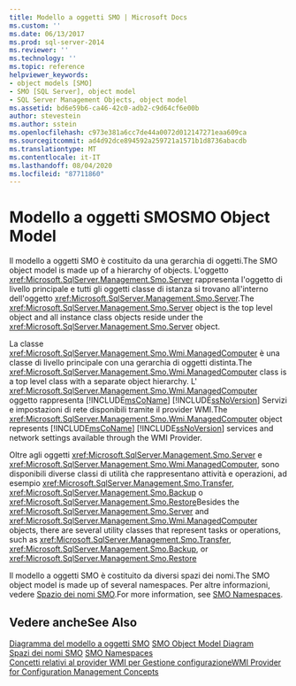 ```yaml
---
title: Modello a oggetti SMO | Microsoft Docs
ms.custom: ''
ms.date: 06/13/2017
ms.prod: sql-server-2014
ms.reviewer: ''
ms.technology: ''
ms.topic: reference
helpviewer_keywords:
- object models [SMO]
- SMO [SQL Server], object model
- SQL Server Management Objects, object model
ms.assetid: bd6e59b6-ca46-42c0-adb2-c9d64cf6e00b
author: stevestein
ms.author: sstein
ms.openlocfilehash: c973e381a6cc7de44a0072d012147271eaa609ca
ms.sourcegitcommit: ad4d92dce894592a259721a1571b1d8736abacdb
ms.translationtype: MT
ms.contentlocale: it-IT
ms.lasthandoff: 08/04/2020
ms.locfileid: "87711860"
---
```

# <a name="smo-object-model"></a><span data-ttu-id="dfc71-102">Modello a oggetti SMO</span><span class="sxs-lookup"><span data-stu-id="dfc71-102">SMO Object Model</span></span>
  <span data-ttu-id="dfc71-103">Il modello a oggetti SMO è costituito da una gerarchia di oggetti.</span><span class="sxs-lookup"><span data-stu-id="dfc71-103">The SMO object model is made up of a hierarchy of objects.</span></span> <span data-ttu-id="dfc71-104">L'oggetto <xref:Microsoft.SqlServer.Management.Smo.Server> rappresenta l'oggetto di livello principale e tutti gli oggetti classe di istanza si trovano all'interno dell'oggetto <xref:Microsoft.SqlServer.Management.Smo.Server>.</span><span class="sxs-lookup"><span data-stu-id="dfc71-104">The <xref:Microsoft.SqlServer.Management.Smo.Server> object is the top level object and all instance class objects reside under the <xref:Microsoft.SqlServer.Management.Smo.Server> object.</span></span>  
  
 <span data-ttu-id="dfc71-105">La classe <xref:Microsoft.SqlServer.Management.Smo.Wmi.ManagedComputer> è una classe di livello principale con una gerarchia di oggetti distinta.</span><span class="sxs-lookup"><span data-stu-id="dfc71-105">The <xref:Microsoft.SqlServer.Management.Smo.Wmi.ManagedComputer> class is a top level class with a separate object hierarchy.</span></span> <span data-ttu-id="dfc71-106">L' <xref:Microsoft.SqlServer.Management.Smo.Wmi.ManagedComputer> oggetto rappresenta [!INCLUDE[msCoName](../../includes/msconame-md.md)] [!INCLUDE[ssNoVersion](../../includes/ssnoversion-md.md)] Servizi e impostazioni di rete disponibili tramite il provider WMI.</span><span class="sxs-lookup"><span data-stu-id="dfc71-106">The <xref:Microsoft.SqlServer.Management.Smo.Wmi.ManagedComputer> object represents [!INCLUDE[msCoName](../../includes/msconame-md.md)] [!INCLUDE[ssNoVersion](../../includes/ssnoversion-md.md)] services and network settings available through the WMI Provider.</span></span>  
  
 <span data-ttu-id="dfc71-107">Oltre agli oggetti <xref:Microsoft.SqlServer.Management.Smo.Server> e <xref:Microsoft.SqlServer.Management.Smo.Wmi.ManagedComputer>, sono disponibili diverse classi di utilità che rappresentano attività e operazioni, ad esempio <xref:Microsoft.SqlServer.Management.Smo.Transfer>, <xref:Microsoft.SqlServer.Management.Smo.Backup> o <xref:Microsoft.SqlServer.Management.Smo.Restore></span><span class="sxs-lookup"><span data-stu-id="dfc71-107">Besides the <xref:Microsoft.SqlServer.Management.Smo.Server> and <xref:Microsoft.SqlServer.Management.Smo.Wmi.ManagedComputer> objects, there are several utility classes that represent tasks or operations, such as <xref:Microsoft.SqlServer.Management.Smo.Transfer>, <xref:Microsoft.SqlServer.Management.Smo.Backup>, or <xref:Microsoft.SqlServer.Management.Smo.Restore></span></span>  
  
 <span data-ttu-id="dfc71-108">Il modello a oggetti SMO è costituito da diversi spazi dei nomi.</span><span class="sxs-lookup"><span data-stu-id="dfc71-108">The SMO object model is made up of several namespaces.</span></span> <span data-ttu-id="dfc71-109">Per altre informazioni, vedere [Spazio dei nomi SMO](smo-object-model-namespaces.md).</span><span class="sxs-lookup"><span data-stu-id="dfc71-109">For more information, see [SMO Namespaces](smo-object-model-namespaces.md).</span></span>  
  
## <a name="see-also"></a><span data-ttu-id="dfc71-110">Vedere anche</span><span class="sxs-lookup"><span data-stu-id="dfc71-110">See Also</span></span>  
 <span data-ttu-id="dfc71-111">[Diagramma del modello a oggetti SMO](smo-object-model-diagram.md) </span><span class="sxs-lookup"><span data-stu-id="dfc71-111">[SMO Object Model Diagram](smo-object-model-diagram.md) </span></span>  
 <span data-ttu-id="dfc71-112">[Spazi dei nomi SMO](smo-object-model-namespaces.md) </span><span class="sxs-lookup"><span data-stu-id="dfc71-112">[SMO Namespaces](smo-object-model-namespaces.md) </span></span>  
 [<span data-ttu-id="dfc71-113">Concetti relativi al provider WMI per Gestione configurazione</span><span class="sxs-lookup"><span data-stu-id="dfc71-113">WMI Provider for Configuration Management Concepts</span></span>](../wmi-provider-configuration/wmi-provider-for-configuration-management.md)  
  
  
